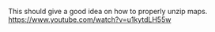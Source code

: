 This should give a good idea on how to properly unzip maps.
https://www.youtube.com/watch?v=u1kytdLH55w